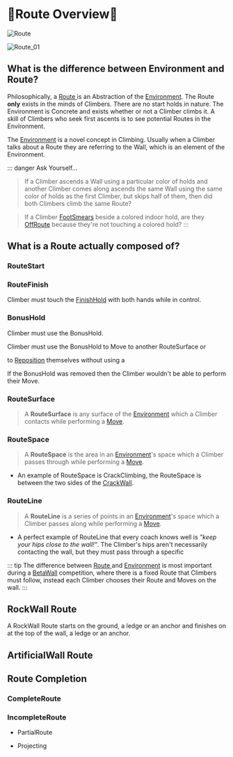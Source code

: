 # 🔺<route>Route Overview</route>🔺

![ <route>Route</route> ](/Route.png)

![Route_01](/Route_01.png)


## What is the difference between Environment and Route?

Philosophically, a [ <route>Route</route> ](/reference/Route/RouteOverview) is an Abstraction of the [<envi>Environment</envi>](/reference/Environment/EnvironmentOverview). The <route>Route</route> **only** exists in the minds of Climbers. There are no start holds in nature. The Environment is Concrete and exists whether or not a Climber climbs it. A skill of Climbers who seek first ascents is to see potential Routes in the Environment.

The [<envi>Environment</envi>](/reference/Environment/EnvironmentOverview) is a novel concept in Climbing. Usually when a Climber talks about a <route>Route</route> they are referring to the Wall, which is an element of the Environment.

::: danger Ask Yourself...
> If a Climber ascends a Wall using a particular color of holds and another Climber comes along ascends the same Wall using the same color of holds as the first Climber, but skips half of them, then did both Climbers climb the same Route?


> If a Climber [<move>FootSmears</move>](/reference/Move/FootMove/FootSmear) beside a colored indoor hold, are they [OffRoute](/reference/Glossary#offroute) because they're not touching a colored hold?
:::

## What is a <route>Route</route> actually composed of?

### RouteStart



### RouteFinish

Climber must touch the [FinishHold]() with both hands while in control. 

### BonusHold

Climber must use the BonusHold.

Climber must use the BonusHold to Move to another RouteSurface or 

to [<move>Reposition</move>]() themselves without using a 

If the BonusHold was removed then the Climber wouldn't be able to perform their Move.

### RouteSurface

> A **RouteSurface** is any surface of the [<envi>Environment</envi>](/reference/Envrionment/EnvironmentOverview) which a Climber contacts while performing a [<move>Move</move>](/reference/Move/MoveOverview).

### RouteSpace
> A **RouteSpace** is the area in an [<envi>Environment</envi>](/reference/Envrionment/EnvironmentOverview)'s space which a Climber passes through while performing a [<move>Move</move>](/reference/Move/MoveOverview).

- An example of RouteSpace is CrackClimbing, the RouteSpace is between the two sides of the [<envi>CrackWall</envi>](). 


### RouteLine
> A **RouteLine** is a series of points in an [<envi>Environment</envi>](/reference/Envrionment/EnvironmentOverview)'s space which a Climber passes along while performing a [<move>Move</move>](/reference/Move/MoveOverview). 

- A perfect example of RouteLine that every coach knows well is *"keep your hips close to the wall!"*. The Climber's hips aren't necessarily contacting the wall, but they must pass through a specific


::: tip 
The difference between [ <route>Route</route> ](/reference/Route/RouteOverview) and [<envi>Environment</envi>](/reference/Envrionment/EnvironmentOverview) is most important during a [BetaWall](/reference/CompType/BetaWall) competition, where there is a fixed <route>Route</route> that Climbers must follow, instead each Climber chooses their <route>Route</route> and Moves on the wall.
:::


## RockWall Route

A RockWall <route>Route</route> starts on the ground, a ledge or an anchor and finishes on at the top of the wall, a ledge or an anchor.


## ArtificialWall Route




## <route>Route</route> Completion

### CompleteRoute

### IncompleteRoute

- PartialRoute

- Projecting